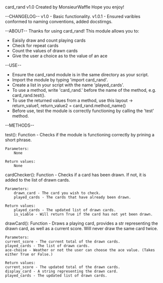 card_rand v1.0
Created by MonsieurWaffle
Hope you enjoy!

--CHANGELOG--
v1.0 - Basic functionality.
v1.0.1 - Ensured varibles conformed to naming conventions, added docstirngs.

--ABOUT--
Thanks for using card_rand!
This module allows you to:
- Eaisily draw and count playing cards 
- Check for repeat cards
- Count the values of drawn cards
- Give the user a choice as to the value of an ace

--USE--
- Ensure the card_rand module is in the same directory as your script.
- Import the module by typing 'import card_rand'.
- Create a list in your script with the name 'played_cards'.
- To use a method, write 'card_rand.' before the name of the method, e.g. card_rand.test().
- To use the returned values from a method, use this layout -> return_value1, return_value2 = card_rand.method_name()
- Before use, test the module is correctly functioning by calling the 'test' method.


--METHODS--

test():
    Function - Checks if the module is functioning correctly by prining a short phrase.

    Parameters:
        None
    
    Return values:
        None


cardChecker():
    Function - Checks if a card has been drawn. If not, it is added to the list of drawn cards.

    Parameters:
        drawn_card - The card you wish to check.
        played_cards - The cards that have already been drawn.

    Return values:
        played_cards - The updated list of drawn cards.
        is_viable - Will return True if the card has not yet been drawn.
    

drawCard():
    Function - Draws a playing card, provides a str representing the drawn card, as well as a current score. Will never draw the same card twice.
    
    Parameters:
	current_score - The current total of the drawn cards.
	played_cards - The list of drawn cards.
	ace-choise - Weather or not the user can choose the ace value. (Takes either True or False.)

    Return values:
	current_score - The updated total of the drawn cards.
	display_card - A string representing the drawn card.
	played_cards - The updated list of drawn cards.
